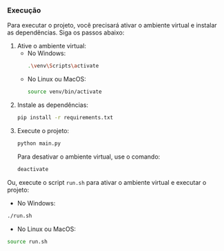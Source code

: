 ### Execução

Para executar o projeto, você precisará ativar o ambiente virtual e instalar as dependências. Siga os passos abaixo:

1. Ative o ambiente virtual:
   - No Windows:
     ```bash
     .\venv\Scripts\activate
     ```
   - No Linux ou MacOS:
     ```bash
     source venv/bin/activate
     ```
2. Instale as dependências:
   ```bash
   pip install -r requirements.txt
   ```
3. Execute o projeto:
   ```bash
   python main.py
   ```
   Para desativar o ambiente virtual, use o comando:
   ```bash
   deactivate
   ```

Ou, execute o script `run.sh` para ativar o ambiente virtual e executar o projeto:
   - No Windows:
   ```bash
   ./run.sh
   ```
   - No Linux ou MacOS:
   ```bash
   source run.sh
   ```
